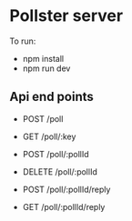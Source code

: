 # Pollster server

To run:

* npm install
* npm run dev

## Api end points
* POST /poll  

* GET /poll/:key

* POST /poll/:pollId
* DELETE /poll/:pollId

* POST /poll/:pollId/reply
* GET /poll/:pollId/reply
